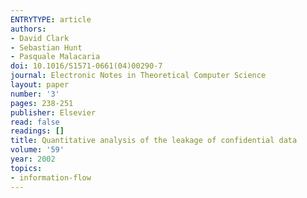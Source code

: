 ```yaml
---
ENTRYTYPE: article
authors:
- David Clark
- Sebastian Hunt
- Pasquale Malacaria
doi: 10.1016/S1571-0661(04)00290-7
journal: Electronic Notes in Theoretical Computer Science
layout: paper
number: '3'
pages: 238-251
publisher: Elsevier
read: false
readings: []
title: Quantitative analysis of the leakage of confidential data
volume: '59'
year: 2002
topics:
- information-flow
---
```


